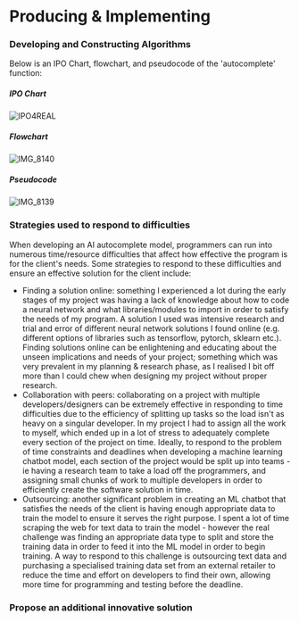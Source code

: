 # Producing & Implementing
### Developing and Constructing Algorithms
Below is an IPO Chart, flowchart, and pseudocode of the 'autocomplete' function:

##### IPO Chart
![IPO4REAL](https://github.com/user-attachments/assets/a93f7fa7-d62f-45b8-ae4e-7ad254827c2a)

##### Flowchart
![IMG_8140](https://github.com/user-attachments/assets/203ac118-bab7-4238-ae5d-7009c3485cee)

##### Pseudocode
![IMG_8139](https://github.com/user-attachments/assets/497cc7ce-1316-45ef-ac3d-0fc71c23173a)

### Strategies used to respond to difficulties
When developing an AI autocomplete model, programmers can run into numerous time/resource difficulties that affect how effective the program is for the client's needs. Some strategies to respond to these difficulties and ensure an effective solution for the client include:
* Finding a solution online: something I experienced a lot during the early stages of my project was having a lack of knowledge about how to code a neural network and what libraries/modules to import in order to satisfy the needs of my program. A solution I used was intensive research and trial and error of different neural network solutions I found online (e.g. different options of libraries such as tensorflow, pytorch, sklearn etc.). Finding solutions online can be enlightening and educating about the unseen implications and needs of your project; something which was very prevalent in my planning & research phase, as I realised I bit off more than I could chew when designing my project without proper research.
* Collaboration with peers: collaborating on a project with multiple developers/designers can be extremely effective in responding to time difficulties due to the efficiency of splitting up tasks so the load isn't as heavy on a singular developer. In my project I had to assign all the work to myself, which ended up in a lot of stress to adequately complete every section of the project on time. Ideally, to respond to the problem of time constraints and deadlines when developing a machine learning chatbot model, each section of the project would be split up into teams - ie having a research team to take a load off the programmers, and assigning small chunks of work to multiple developers in order to efficiently create the software solution in time.
* Outsourcing: another significant problem in creating an ML chatbot that satisfies the needs of the client is having enough appropriate data to train the model to ensure it serves the right purpose. I spent a lot of time scraping the web for text data to train the model - however the real challenge was finding an appropriate data type to split and store the training data in order to feed it into the ML model in order to begin training. A way to respond to this challenge is outsourcing text data and purchasing a specialised training data set from an external retailer to reduce the time and effort on developers to find their own, allowing more time for programming and testing before the deadline.

### Propose an additional innovative solution

